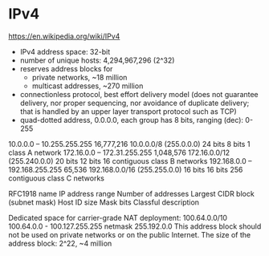 # IPv4

https://en.wikipedia.org/wiki/IPv4

- IPv4 address space: 32-bit
- number of unique hosts: 4,294,967,296 (2^32)
- reserves address blocks for 
  - private networks, ~18 million
  - multicast addresses, ~270 million
- connectionless protocol, best effort delivery model (does not guarantee delivery, nor proper sequencing, nor avoidance of duplicate delivery; that is handled by an upper layer transport protocol such as TCP)
- quad-dotted address, 0.0.0.0, each group has 8 bits, ranging (dec): 0-255


 10.0.0.0   – 10.255.255.255   16,777,216  10.0.0.0/8     (255.0.0.0)    24 bits   8 bits      1 class A network
172.16.0.0  – 172.31.255.255    1,048,576  172.16.0.0/12  (255.240.0.0)  20 bits  12 bits     16 contiguous class B networks
192.168.0.0 – 192.168.255.255      65,536  192.168.0.0/16 (255.255.0.0)  16 bits  16 bits    256 contiguous class C networks


RFC1918 name
IP address range
Number of addresses
Largest CIDR block (subnet mask)
Host ID size
Mask bits
Classful description


Dedicated space for carrier-grade NAT deployment:
    100.64.0.0/10
    100.64.0.0 - 100.127.255.255
    netmask 255.192.0.0
This address block should not be used on private networks or on the public Internet.
The size of the address block: 2^22, ~4 million






